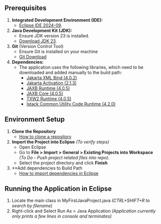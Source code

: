 ## Prerequisites  
1. **Integrated Development Environment (IDE):**  
   - [Eclipse IDE 2024-09](https://www.eclipse.org/downloads/download.php?file=/oomph/epp/2024-09/R/eclipse-inst-jre-win64.exe).  
2. **Java Development Kit (JDK):**  
   - Ensure JDK version 23 is installed.  
   - [Download JDK 23](https://jdk.java.net/23/).
3. **Git** (Version Control Tool)
   - Ensure Git is installed on your machine
   - [Git Download](https://git-scm.com/downloads )
3. **Dependencies:**  
   - The application uses the following libraries, which need to be downloaded and added manually to the build path:
     - [Jakarta XML Bind (4.0.2)](https://mvnrepository.com/artifact/jakarta.xml.bind/jakarta.xml.bind-api/4.0.2)  
     - [Jakarta Activation (2.1.3)](https://mvnrepository.com/artifact/jakarta.activation/jakarta.activation-api/2.1.3)  
     - [JAXB Runtime (4.0.5)](https://mvnrepository.com/artifact/org.glassfish.jaxb/jaxb-runtime/4.0.5)  
     - [JAXB Core (4.0.5)](https://mvnrepository.com/artifact/org.glassfish.jaxb/jaxb-core/4.0.5)  
     - [TXW2 Runtime (4.0.5)](https://mvnrepository.com/artifact/org.glassfish.jaxb/txw2/4.0.5)  
     - [Istack Common Utility Code Runtime (4.2.0)](https://mvnrepository.com/artifact/com.sun.istack/istack-commons-runtime/4.2.0)

## Environment Setup
1. **Clone the Repository**
   - [How to clone a repository](https://docs.github.com/en/repositories/creating-and-managing-repositories/cloning-a-repository)
2. **Import the Project into Eclipse** *(To verify steps)*
   - Open Eclipse
   - Go to **File > Import > General > Existing Projects into Workspace** *(To Do - Push project related files into repo).*
   - Select the project directory and click **Finish**
3. **Add dependencies to Build Path
   - [How to import dependencies in Eclipse](https://www.quora.com/How-do-I-import-dependencies-in-Eclipse)

## Running the Application in Eclipse
 1. Locate the main class in MyFirstJavaProject.java *(CTRL+SHIFT+R to search by filename)*
 2. Right-click and Select Run As > Java Application *(Application currently only prints a few lines in console and terminates)*

